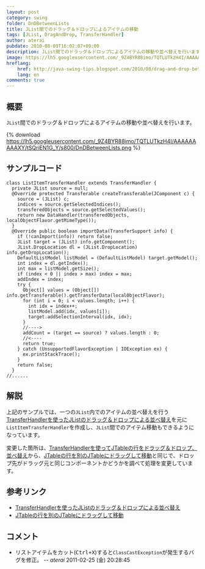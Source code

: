 ```yaml
---
layout: post
category: swing
folder: DnDBetweenLists
title: JList間でのドラッグ＆ドロップによるアイテムの移動
tags: [JList, DragAndDrop, TransferHandler]
author: aterai
pubdate: 2010-08-09T16:02:07+09:00
description: JList間でのドラッグ＆ドロップによるアイテムの移動や並べ替えを行います。
image: https://lh5.googleusercontent.com/_9Z4BYR88imo/TQTLUTkzH4I/AAAAAAAAAXY/tSQriEN1G_Y/s800/DnDBetweenLists.png
hreflang:
    href: http://java-swing-tips.blogspot.com/2010/08/drag-and-drop-between-jlists.html
    lang: en
comments: true
---
```

## 概要
`JList`間でのドラッグ＆ドロップによるアイテムの移動や並べ替えを行います。

{% download https://lh5.googleusercontent.com/_9Z4BYR88imo/TQTLUTkzH4I/AAAAAAAAAXY/tSQriEN1G_Y/s800/DnDBetweenLists.png %}

## サンプルコード
<pre class="prettyprint"><code>class ListItemTransferHandler extends TransferHandler {
  private JList source = null;
  @Override protected Transferable createTransferable(JComponent c) {
    source = (JList) c;
    indices = source.getSelectedIndices();
    transferedObjects = source.getSelectedValues();
    return new DataHandler(transferedObjects, localObjectFlavor.getMimeType());
  }
  @Override public boolean importData(TransferSupport info) {
    if (!canImport(info)) return false;
    JList target = (JList) info.getComponent();
    JList.DropLocation dl = (JList.DropLocation) info.getDropLocation();
    DefaultListModel listModel = (DefaultListModel) target.getModel();
    int index = dl.getIndex();
    int max = listModel.getSize();
    if (index &lt; 0 || index &gt; max) index = max;
    addIndex = index;
    try {
      Object[] values = (Object[]) info.getTransferable().getTransferData(localObjectFlavor);
      for (int i = 0; i &lt; values.length; i++) {
        int idx = index++;
        listModel.add(idx, values[i]);
        target.addSelectionInterval(idx, idx);
      }
      //----&gt;
      addCount = (target == source) ? values.length : 0;
      //&lt;----
      return true;
    } catch (UnsupportedFlavorException | IOException ex) {
      ex.printStackTrace();
    }
    return false;
  }
//......
</code></pre>

## 解説
上記のサンプルでは、一つの`JList`内でのアイテムの並べ替えを行う[TransferHandlerを使ったJListのドラッグ＆ドロップによる並べ替え](https://ateraimemo.com/Swing/DnDReorderList.html)を元に`ListItemTransferHandler`を作成し、`JList`間でのアイテム移動もできるようになっています。

変更した箇所は、[TransferHandlerを使ってJTableの行をドラッグ＆ドロップ、並べ替え](https://ateraimemo.com/Swing/DnDReorderTable.html)から、[JTableの行を別のJTableにドラッグして移動](https://ateraimemo.com/Swing/DragRowsAnotherTable.html)と同じで、ドロップ先がドラッグ元と同じコンポーネントかどうかを調べて処理を変更しています。

## 参考リンク
- [TransferHandlerを使ったJListのドラッグ＆ドロップによる並べ替え](https://ateraimemo.com/Swing/DnDReorderList.html)
- [JTableの行を別のJTableにドラッグして移動](https://ateraimemo.com/Swing/DragRowsAnotherTable.html)

<!-- dummy comment line for breaking list -->

## コメント
- リストアイテムをカット(<kbd>Ctrl+X</kbd>)すると`ClassCastException`が発生するバグを修正。 -- *aterai* 2011-02-25 (金) 20:28:45

<!-- dummy comment line for breaking list -->
